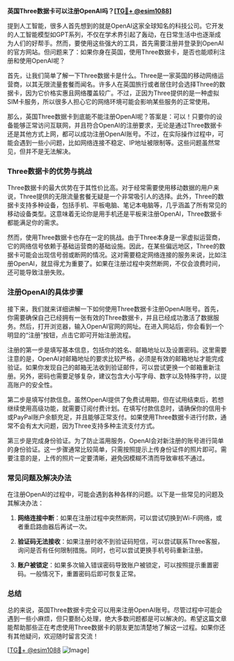 **英国Three数据卡可以注册OpenAI吗？[[TG💪+ @esim1088](https://t.me/s/esim1088)]**

提到人工智能，很多人首先想到的就是OpenAI这家全球知名的科技公司。它开发的人工智能模型如GPT系列，不仅在学术界引起了轰动，在日常生活中也逐渐成为人们的好帮手。然而，要使用这些强大的工具，首先需要注册并登录到OpenAI的官方网站。但问题来了：如果你身在英国，使用Three数据卡，是否也能顺利注册和使用OpenAI呢？

首先，让我们简单了解一下Three数据卡是什么。Three是一家英国的移动网络运营商，以其无限流量套餐而闻名。许多人在英国旅行或者居住时会选择Three的数据卡，因为它价格实惠且网络覆盖较广。不过，正因为Three提供的是一种虚拟SIM卡服务，所以很多人担心它的网络环境可能会影响某些服务的正常使用。

那么，英国Three数据卡到底能不能注册OpenAI呢？答案是：可以！只要你的设备能够正常访问互联网，并且符合OpenAI的注册要求，无论是通过Three数据卡还是其他方式上网，都可以成功注册OpenAI账号。不过，在实际操作过程中，可能会遇到一些小问题，比如网络连接不稳定、IP地址被限制等。这些问题虽然常见，但并不是无法解决。

### Three数据卡的优势与挑战

Three数据卡的最大优势在于其性价比高。对于经常需要使用移动数据的用户来说，Three提供的无限流量套餐无疑是一个非常吸引人的选择。此外，Three的数据卡支持多种设备，包括手机、平板电脑、笔记本电脑等，几乎涵盖了所有常见的移动设备类型。这意味着无论你是用手机还是平板来注册OpenAI，Three数据卡都能满足你的需求。

然而，使用Three数据卡也存在一定的挑战。由于Three本身是一家虚拟运营商，它的网络信号依赖于基础运营商的基础设施。因此，在某些偏远地区，Three的数据卡可能会出现信号弱或断网的情况。这对需要稳定网络连接的服务来说，比如注册OpenAI，就显得尤为重要了。如果在注册过程中突然断网，不仅会浪费时间，还可能导致注册失败。

### 注册OpenAI的具体步骤

接下来，我们就来详细讲解一下如何使用Three数据卡注册OpenAI账号。首先，你需要确保自己已经拥有一张有效的Three数据卡，并且已经成功激活了数据服务。然后，打开浏览器，输入OpenAI官网的网址。在进入网站后，你会看到一个明显的“注册”按钮，点击它即可开始注册流程。

注册的第一步是填写基本信息，包括你的姓名、邮箱地址以及设置密码。这里需要注意的是，OpenAI对邮箱地址的要求比较严格，必须是有效的邮箱地址才能完成验证。如果你发现自己的邮箱无法收到验证邮件，可以尝试更换一个邮箱重新注册。另外，密码也需要足够复杂，建议包含大小写字母、数字以及特殊字符，以提高账户的安全性。

第二步是填写付款信息。虽然OpenAI提供了免费试用期，但在试用结束后，若想继续使用高级功能，就需要订阅付费计划。在填写付款信息时，请确保你的信用卡或PayPal账户余额充足，并且能够正常支付。如果使用Three数据卡进行付款，通常不会有太大问题，因为Three支持多种主流支付方式。

第三步是完成身份验证。为了防止滥用服务，OpenAI会对新注册的账号进行简单的身份验证。这一步骤通常比较简单，只需按照提示上传身份证件的照片即可。需要注意的是，上传的照片一定要清晰，避免因模糊不清而导致审核不通过。

### 常见问题及解决办法

在注册OpenAI的过程中，可能会遇到各种各样的问题。以下是一些常见的问题及其解决办法：

1. **网络连接中断**：如果在注册过程中突然断网，可以尝试切换到Wi-Fi网络，或者重启路由器后再试一次。
   
2. **验证码无法接收**：如果注册时收不到验证码短信，可以尝试联系Three客服，询问是否有任何限制措施。同时，也可以尝试更换手机号码重新注册。

3. **账户被锁定**：如果多次输入错误密码导致账户被锁定，可以按照提示重置密码。一般情况下，重置密码后即可恢复正常。

### 总结

总的来说，英国Three数据卡完全可以用来注册OpenAI账号。尽管过程中可能会遇到一些小麻烦，但只要耐心处理，绝大多数问题都是可以解决的。希望这篇文章能帮助那些正在考虑使用Three数据卡的朋友更加清楚地了解这一过程。如果你还有其他疑问，欢迎随时留言交流！

[[TG💪+ @esim1088](https://t.me/s/esim1088) ![Image](https://i.postimg.cc/4NQfJmqS/Snipaste-2025-05-13-00-14-12.png)]